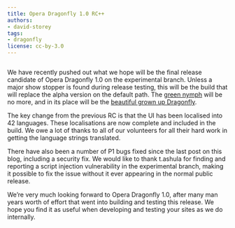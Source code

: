 ```yaml
---
title: Opera Dragonfly 1.0 RC++
authors:
- david-storey
tags:
- dragonfly
license: cc-by-3.0
---
```


<img src="{{ page.id }}/Screen%20shot%202011-05-03%20at%2016.18.20.png" alt="" />

<p>We have recently pushed out what we hope will be the final release candidate of Opera Dragonfly 1.0 on the experimental branch. Unless a major show stopper is found during release testing, this will be the build that will replace the alpha version on the default path. The <a href="http://www.flickr.com/photos/bogbumper/3801309850/">green nymph</a> will be no more, and in its place will be the <a href="http://www.flickr.com/photos/pensive-reflections/3819969246/">beautiful grown up Dragonfly</a>.</p>

<p>The key change from the previous RC is that the UI has been localised into 42 languages. These localisations are now complete and included in the build. We owe a lot of thanks to all of our volunteers for all their hard work in getting the language strings translated.</p>

<p>There have also been a number of P1 bugs fixed since the last post on this blog, including a security fix. We would like to thank t.ashula for finding and reporting a script injection vulnerability in the experimental branch, making it possible to fix the issue without it ever appearing in the normal public release.</p>

<p>We’re very much looking forward to Opera Dragonfly 1.0, after many man years worth of effort that went into building and testing this release. We hope you find it as useful when developing and testing your sites as we do internally.</p>

